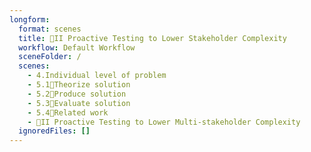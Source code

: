 ```yaml
---
longform:
  format: scenes
  title: 👥II Proactive Testing to Lower Stakeholder Complexity
  workflow: Default Workflow
  sceneFolder: /
  scenes:
    - 4.Individual level of problem
    - 5.1💭Theorize solution
    - 5.2📐Produce solution
    - 5.3💸Evaluate solution
    - 5.4📜Related work
    - 👥II Proactive Testing to Lower Multi-stakeholder Complexity
  ignoredFiles: []
---
```

